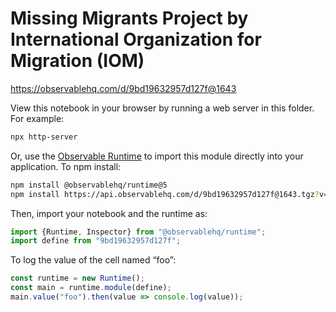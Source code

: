 # Missing Migrants Project by International Organization for Migration (IOM)

https://observablehq.com/d/9bd19632957d127f@1643

View this notebook in your browser by running a web server in this folder. For
example:

~~~sh
npx http-server
~~~

Or, use the [Observable Runtime](https://github.com/observablehq/runtime) to
import this module directly into your application. To npm install:

~~~sh
npm install @observablehq/runtime@5
npm install https://api.observablehq.com/d/9bd19632957d127f@1643.tgz?v=3
~~~

Then, import your notebook and the runtime as:

~~~js
import {Runtime, Inspector} from "@observablehq/runtime";
import define from "9bd19632957d127f";
~~~

To log the value of the cell named “foo”:

~~~js
const runtime = new Runtime();
const main = runtime.module(define);
main.value("foo").then(value => console.log(value));
~~~
